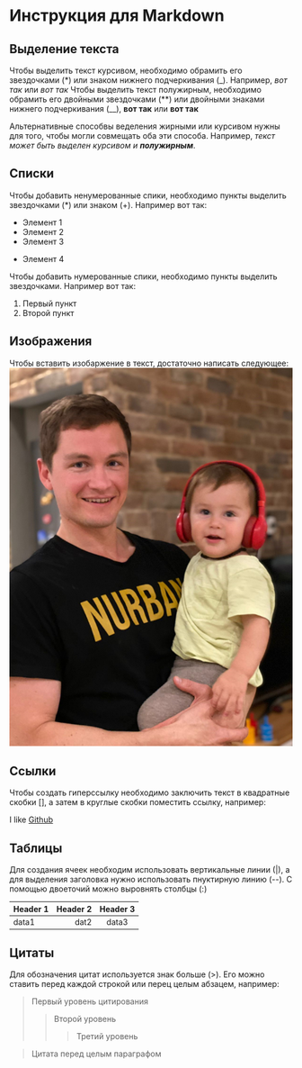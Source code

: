 # Инструкция для Markdown

## Выделение текста
Чтобы выделить текст курсивом, необходимо обрамить его звездочками (*) или знаком нижнего подчеркивания (_). Например, *вот так* или _вот так_
Чтобы выделить текст полужирным, необходимо обрамить его двойными звездочками (**) или двойными знаками нижнего подчеркивания (__), **вот так** или __вот так__

Альтернативные способвы веделения жирными или курсивом нужны для того, чтобы могли совмещать оба эти способа. Например, _текст может быть выделен курсивом и **полужирным**_.

## Списки
Чтобы добавить ненумерованные спики, необходимо пункты выделить звездочками (*) или знаком (+). Например вот так:
* Элемент 1
* Элемент 2
* Элемент 3
+ Элемент 4

Чтобы добавить нумерованные спики, необходимо пункты выделить звездочками. Например вот так:

1. Первый пункт
2. Второй пункт
## Изображения
Чтобы вставить изобаржение в текст, достаточно написать следующее:
![Папа и сын](Together.jpg)

## Ссылки
Чтобы создать гиперссылку необходимо заключить текст в квадратные скобки [], а затем в круглые скобки поместить ссылку, например:

I like [Github](https://github.com)

## Таблицы
Для создания ячеек необходим использовать вертикальные линии (|), а для выделения заголовка нужно использовать пнуктирную линию (--). С помощью двоеточий можно выровнять столбцы (:)

| Header 1| Header 2 | Header 3 |
|:--------|---------:|:--------:|
|data1    |dat2      |data3     |

## Цитаты
Для обозначения цитат используется знак больше (>). Его можно ставить перед каждой строкой или перец целым абзацем, например:
> Первый уровень цитирования
>> Второй уровень
>>> Третий уровень

> Цитата перед целым
параграфом